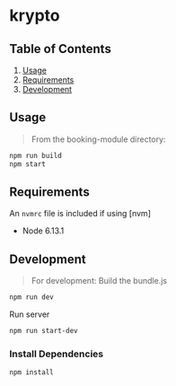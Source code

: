 # krypto

## Table of Contents
1. [Usage](#Usage)
2. [Requirements](#requirements)
3. [Development](#development)

## Usage

> From the booking-module directory:
```sh
npm run build
npm start
```

## Requirements

An `nvmrc` file is included if using [nvm]

- Node 6.13.1

## Development
> For development:
Build the bundle.js
```sh
npm run dev
```
Run server
```sh
npm run start-dev
```

### Install Dependencies
```sh
npm install
```